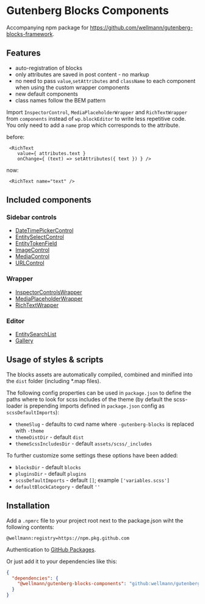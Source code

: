# Gutenberg Blocks Components

Accompanying npm package for https://github.com/wellmann/gutenberg-blocks-framework.

## Features

* auto-registration of blocks
*  only attributes are saved in post content - no markup
* no need to pass `value`,`setAttributes` and `className` to each component when using the custom wrapper components
* new default components
* class names follow the BEM pattern

Import `InspectorControl`, `MediaPlaceholderWrapper` and `RichTextWrapper` from `components` instead of `wp.blockEditor` to write less repetitive code.  
You only need to add a `name` prop which corresponds to the attribute.

before:
```
 <RichText
    value={ attributes.text }
    onChange={ (text) => setAttributes({ text }) } />
```
now:
```
 <RichText name="text" />
```

## Included components

### Sidebar controls

* [DateTimePickerControl](src/components/Control/DateTimePickerControl.js)
* [EntitySelectControl](src/components/Control/EntitySelectControl.js)
* [EntityTokenField](src/components/Control/EntityTokenField.js)
* [ImageControl](src/components/Control/ImageControl.js)
* [MediaControl](src/components/Control/MediaControl.js)
* [URLControl](src/components/Control/URLControl.js)


### Wrapper

* [InspectorControlsWrapper](src/components/Control/InspectorControlsWrapper.js)
* [MediaPlaceholderWrapper](src/components/Control/MediaPlaceholderWrapper.js)
* [RichTextWrapper](src/components/Control/RichTextWrapper.js)


### Editor

* [EntitySearchList](src/components/Control/EntitySearchList.js)
* [Gallery](src/components/Control/Gallery.js)


## Usage of styles & scripts

The blocks assets are automatically compiled, combined and minified into the `dist` folder (including *.map files).  

The following config properties can be used in `package.json` to define the paths where to look for scss includes of the theme (by default the scss-loader is prepending imports defined in `package.json` config as `scssDefaultImports`):
* `themeSlug` - defaults to cwd name where `-gutenberg-blocks` is replaced with `-theme`
* `themeDistDir` - default `dist`
* `themeScssIncludesDir` - default `assets/scss/_includes`

To further customize some settings these options have been added:
* `blocksDir` - default `blocks`
* `pluginsDir` - default `plugins`
* `scssDefaultImports` - default `[]`; example `['variables.scss']`
* `defaultBlockCategory` - default `''`

## Installation

Add a `.npmrc` file to your project root next to the package.json wiht the following contents:
```
@wellmann:registry=https://npm.pkg.github.com
```
Authentication to [GitHub Packages](https://docs.github.com/en/packages/working-with-a-github-packages-registry/working-with-the-npm-registry#authenticating-to-github-packages).

Or just add it to your dependencies like this:
```json
{
  "dependencies": {
    "@wellmann/gutenberg-blocks-components": "github:wellmann/gutenberg-blocks-components#v2.0.0"
  }
}
```